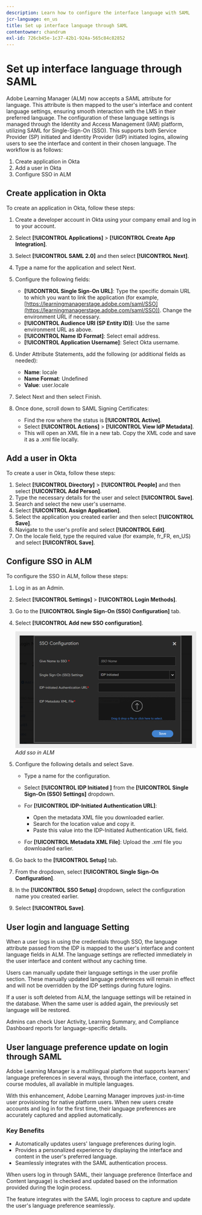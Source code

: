 ```yaml
---
description: Learn how to configure the interface language with SAML
jcr-language: en_us
title: Set up interface language through SAML
contentowner: chandrum
exl-id: 726cb45e-1c37-42b1-924a-565c84c82852
---
```

# Set up interface language through SAML

Adobe Learning Manager (ALM) now accepts a SAML attribute for language. This attribute is then mapped to the user's interface and content language settings, ensuring smooth interaction with the LMS in their preferred language. The configuration of these language settings is managed through the Identity and Access Management (IAM) platform, utilizing SAML for Single-Sign-On (SSO). This supports both Service Provider (SP) initiated and Identity Provider (IdP) initiated logins, allowing users to see the interface and content in their chosen language. The workflow is as follows:

1. Create application in Okta
2. Add a user in Okta
3. Configure SSO in ALM

## Create application in Okta

To create an application in Okta, follow these steps:

1. Create a developer account in Okta using your company email and log in to your account.
2. Select **[!UICONTROL Applications]** > **[!UICONTROL Create App Integration]**.
3. Select **[!UICONTROL SAML 2.0]** and then select **[!UICONTROL Next]**.
4. Type a name for the application and select Next.
5. Configure the following fields:

   * **[!UICONTROL Single Sign-On URL]**: Type the specific domain URL to which you want to link the application (for example, [https://learningmanagerstage.adobe.com/saml/SSO](https://learningmanagerstage.adobe.com/saml/SSO)). Change the environment URL if necessary.
   * **[!UICONTROL Audience URI (SP Entity ID)]**: Use the same environment URL as above.
   * **[!UICONTROL Name ID Format]**: Select email address.
   * **[!UICONTROL Application Username]**: Select Okta username.

6. Under Attribute Statements, add the following (or additional fields as needed):
   * **Name**: locale
   * **Name Format**: Undefined
   * **Value**: user.locale

7. Select Next and then select Finish.
8. Once done, scroll down to SAML Signing Certificates:

   * Find the row where the status is **[!UICONTROL Active]**.
   * Select **[!UICONTROL Actions]** > **[!UICONTROL View IdP Metadata]**.
   * This will open an XML file in a new tab. Copy the XML code and save it as a .xml file locally.

## Add a user in Okta

To create a user in Okta, follow these steps:

1. Select **[!UICONTROL Directory]** > **[!UICONTROL People]** and then select **[!UICONTROL Add Person]**.
2. Type the necessary details for the user and select **[!UICONTROL Save]**.
3. Search and select the new user's username.
4. Select **[!UICONTROL Assign Application]**.
5. Select the application you created earlier and then select **[!UICONTROL Save]**.
6. Navigate to the user's profile and select **[!UICONTROL Edit]**.
7. On the locale field, type the required value (for example, fr_FR, en_US) and select **[!UICONTROL Save]**.

## Configure SSO in ALM

To configure the SSO in ALM, follow these steps:

1. Log in as an Admin.
2. Select **[!UICONTROL Settings]** > **[!UICONTROL Login Methods]**.
3. Go to the **[!UICONTROL Single Sign-On (SSO) Configuration]** tab.
4. Select **[!UICONTROL Add new SSO configuration]**.

   ![](assets/sso-add.PNG)
   _Add sso in ALM_

5. Configure the following details and select Save.
   * Type a name for the configuration.
   * Select **[!UICONTROL IDP Initiated ]** from the **[!UICONTROL Single Sign-On (SSO) Settings]** dropdown.
   * For **[!UICONTROL IDP-Initiated Authentication URL]**:

     * Open the metadata XML file you downloaded earlier.
     * Search for the location value and copy it.
     * Paste this value into the IDP-Initiated Authentication URL field.

   * For **[!UICONTROL Metadata XML File]**: Upload the .xml file you downloaded earlier.

6. Go back to the **[!UICONTROL Setup]** tab.
7. From the dropdown, select **[!UICONTROL Single Sign-On Configuration]**.
8. In the **[!UICONTROL SSO Setup]** dropdown, select the configuration name you created earlier.
9. Select **[!UICONTROL Save]**.

## User login and language Setting

When a user logs in using the credentials through SSO, the language attribute passed from the IDP is mapped to the user's interface and content language fields in ALM. The language settings are reflected immediately in the user interface and content without any caching time.

Users can manually update their language settings in the user profile section. These manually updated language preferences will remain in effect and will not be overridden by the IDP settings during future logins.

If a user is soft deleted from ALM, the language settings will be retained in the database. When the same user is added again, the previously set language will be restored. 

Admins can check User Activity, Learning Summary, and Compliance Dashboard reports for language-specific details.

## User language preference update on login through SAML

Adobe Learning Manager is a multilingual platform that supports learners' language preferences in several ways, through the interface, content, and course modules, all available in multiple languages.

With this enhancement, Adobe Learning Manager improves just-in-time user provisioning for native platform users. When new users create accounts and log in for the first time, their language preferences are accurately captured and applied automatically.

### Key Benefits

* Automatically updates users' language preferences during login.
* Provides a personalized experience by displaying the interface and content in the user's preferred language.
* Seamlessly integrates with the SAML authentication process.

When users log in through SAML, their language preference (Interface and Content language) is checked and updated based on the information provided during the login process.

The feature integrates with the SAML login process to capture and update the user's language preference seamlessly. 
